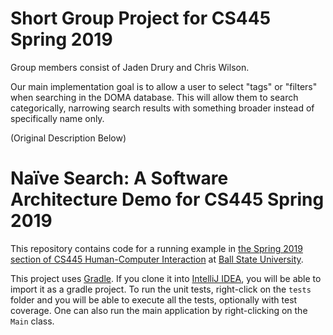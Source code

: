 # Short Group Project for CS445 Spring 2019
Group members consist of Jaden Drury and Chris Wilson.

Our main implementation goal is to allow a user to select "tags" or "filters" when searching in the DOMA database. This will allow them to search categorically, narrowing search results with something broader instead of specifically name only.



(Original Description Below)

# Na&iuml;ve Search: A Software Architecture Demo for CS445 Spring 2019

This repository contains code for a running example in 
[the Spring 2019 section of CS445 Human-Computer Interaction](http://www.cs.bsu.edu/~pvgestwicki/courses/cs445Sp19/)
at [Ball State University](https://www.bsu.edu).

This project uses [Gradle](https://gradle.org/). If you clone it into [IntelliJ IDEA](https://www.jetbrains.com/idea/), 
you will be able to import it as a gradle project. To run the unit tests, right-click on the `tests` folder and you will be 
able to execute all the tests, optionally with test coverage. One can also run the main application by right-clicking 
on the `Main` class.
